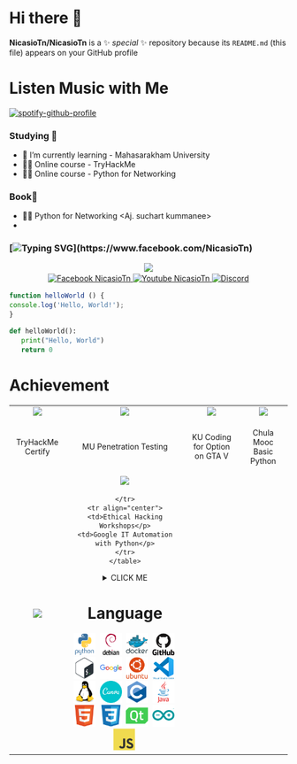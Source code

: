 # Hi there 👋 

**NicasioTn/NicasioTn** is a ✨ _special_ ✨ repository because its `README.md` (this file) appears on your GitHub profile

# Listen Music with Me
[![spotify-github-profile](https://spotify-github-profile.vercel.app/api/view?uid=0lo4nubxlxf7u1c0x8x2laaxj&cover_image=true&theme=novatorem&show_offline=false&bar_color=018089&bar_color_cover=false)](https://spotify-github-profile.vercel.app/api/view?uid=0lo4nubxlxf7u1c0x8x2laaxj&redirect=true)

<!--
# Contact & Social
![Discord](https://img.shields.io/badge/Discord-%237289DA.svg?style=for-the-badge&logo=discord&logoColor=white)
![Facebook](https://img.shields.io/badge/Facebook-%231877F2.svg?style=for-the-badge&logo=Facebook&logoColor=white)
![Gmail](https://img.shields.io/badge/Gmail-D14836?style=for-the-badge&logo=gmail&logoColor=white)
![Line](https://img.shields.io/badge/Line-00C300?style=for-the-badge&logo=line&logoColor=white)
![YouTube](https://img.shields.io/badge/YouTube-%23FF0000.svg?style=for-the-badge&logo=YouTube&logoColor=white)
-->

### Studying 👋
- 🌱 I’m currently learning - Mahasarakham University
- 🧙‍♂️ Online course - TryHackMe
- 🧙‍♂️ Online course - Python for Networking
### Book📖
- 📄🐍 Python for Networking <Aj. suchart kummanee>
- 
<!--
### My Youtube Channel 😂🐇
   [![YouTube](https://img.shields.io/badge/YouTube-%23FF0000.svg?style=for-the-badge&logo=YouTube&logoColor=white)](https://www.youtube.com/@nicasiotn)
-->
### [![Typing SVG](https://readme-typing-svg.demolab.com/?color=F70000&lines=Hi+I'am+NicasioTn+👋;)](https://www.facebook.com/NicasioTn)
<!-- 
  Spider-Man Image
-->
<div id="header" align="center">
   <img src="https://media.giphy.com/media/pzx3gSooxpiHlr3KeS/giphy.gif" width="550"/><br>
</div>

<div id="badges" align="center">
  <a href="https://www.facebook.com/NicasioTn">
    <img src="https://img.shields.io/badge/Facebook-%231877F2.svg?style=for-the-badge&logo=Facebook&logoColor=white" alt="Facebook NicasioTn"/>
  </a>
  <a href="https://www.youtube.com/@nicasiotn">
    <img src="https://img.shields.io/badge/YouTube-%23FF0000.svg?style=for-the-badge&logo=YouTube&logoColor=white" alt="Youtube NicasioTn"/>
  </a>
  <a href="your-twitter-URL">
    <img src="https://img.shields.io/badge/Discord-%231877F2.svg?style=for-the-badge&logo=discord&logoColor=white" alt="Discord"/>
  </a>
</div>

```javascript
function helloWorld () {
console.log('Hello, World!');
} 
```
```python
def helloWorld():
   print("Hello, World")
   return 0
```
<!--
Here are some ideas to get you started:
- 🔭 I’m currently working on ...
- 👯 I’m looking to collaborate on ...
- 🤔 I’m looking for help with ...
- 💬 Ask me about ...
- 📫 How to reach me: ...
- 😄 Pronouns: ...
- ⚡ Fun fact: ...
-->


# Achievement
<!--
- TryHackMe Certify
<div align="center">
   <img src="https://user-images.githubusercontent.com/55986701/217346144-2116d81a-4396-41d7-ab97-14adb01e9267.png" width="300"/><br>
</div>
- MU Penetration Testing
<div align="center">
   <img src="https://user-images.githubusercontent.com/55986701/217346634-ff7b56ad-d738-41c6-a747-2065baab4280.jpg" width="300"/><br>
</div>
- KU Coding for Option on GTA V
<div align="center">
   <img src="https://user-images.githubusercontent.com/55986701/217346952-dc0a03ff-35c6-4de2-ad25-fcddb7aa3875.jpg" width="300"/><br>
</div>
- Chula Mooc Basic Python
<div align="center">
   <img src="https://user-images.githubusercontent.com/55986701/217347344-890667ca-4b4c-4590-baa8-67ec7aa03638.jpg" width="300"/><br>
</div>
-->

<!-- Table of Achievement -->
<div>
    <table class="styled" align="center">
    <tr align="center">
        <td><img src="https://user-images.githubusercontent.com/55986701/217346144-2116d81a-4396-41d7-ab97-14adb01e9267.png" width="300"/><br>
        <td><img src="https://user-images.githubusercontent.com/55986701/217346634-ff7b56ad-d738-41c6-a747-2065baab4280.jpg" width="300"/><br>
        <td><img src="https://user-images.githubusercontent.com/55986701/217346952-dc0a03ff-35c6-4de2-ad25-fcddb7aa3875.jpg" width="300"/><br>
        <td><img src="https://user-images.githubusercontent.com/55986701/217347344-890667ca-4b4c-4590-baa8-67ec7aa03638.jpg" width="300"/><br>
    </tr>
    <tr align="center">
       <td><p>TryHackMe Certify</p>
       <td><p>MU Penetration Testing</p>
       <td><p>KU Coding for Option on GTA V</p>
       <td><p>Chula Mooc Basic Python</p>
    </tr>
    <tr align="center">
       <td><img src="https://user-images.githubusercontent.com/55986701/217350570-3d736251-1b00-4d86-94d5-08c098da35a2.jpg" width="300"/><br>
       <td><img src="https://user-images.githubusercontent.com/55986701/217352201-6ce37e6d-8dd4-4c29-8ae5-d7c9706eec2d.jpg" width="300"/><br>
          
    </tr>
    <tr align="center">
    <td>Ethical Hacking Workshops</p>
    <td>Google IT Automation with Python</p>
    </tr>
    </table>
</div>

<details><summary>CLICK ME</summary>
<p>

#### We can hide anything, even code!

```ruby
   puts "Hello World"
```

</p>
</details>

# Language

<div>
  <img src="https://github.com/devicons/devicon/blob/master/icons/python/python-original-wordmark.svg" title="python" alt="python" width="40" height="40"/>&nbsp;
  <img src="https://github.com/devicons/devicon/blob/master/icons/debian/debian-original-wordmark.svg" title="debian" alt="debian" width="40" height="40"/>&nbsp;
  <img src="https://github.com/devicons/devicon/blob/master/icons/docker/docker-original-wordmark.svg" title="docker" alt="docker" width="40" height="40"/>&nbsp;
  <img src="https://github.com/devicons/devicon/blob/master/icons/github/github-original-wordmark.svg" title="github" alt="github" width="40" height="40"/>&nbsp;
  <img src="https://github.com/devicons/devicon/blob/master/icons/bash/bash-original.svg" title="bash" alt="bash" width="40" height="40"/>&nbsp;
  <img src="https://github.com/devicons/devicon/blob/master/icons/google/google-original-wordmark.svg" title="google" alt="google" width="40" height="40"/>&nbsp;
  <img src="https://github.com/devicons/devicon/blob/master/icons/ubuntu/ubuntu-plain-wordmark.svg" title="ubuntu" alt="ubuntu" width="40" height="40"/>&nbsp;
  <img src="https://github.com/devicons/devicon/blob/master/icons/vscode/vscode-original-wordmark.svg" title="vscode" alt="vscode" width="40" height="40"/>&nbsp; 
  <br>
  <img src="https://github.com/devicons/devicon/blob/master/icons/linux/linux-original.svg" title="linux" alt="linux" width="40" height="40"/>&nbsp;
  <img src="https://github.com/devicons/devicon/blob/master/icons/canva/canva-original.svg" title="canva" alt="canva" width="40" height="40"/>&nbsp;
  <img src="https://github.com/devicons/devicon/blob/master/icons/c/c-original.svg" title="c" alt="c" width="40" height="40"/>&nbsp;
  <img src="https://github.com/devicons/devicon/blob/master/icons/java/java-original-wordmark.svg" title="Java" alt="Java" width="40" height="40"/>&nbsp;
  <img src="https://github.com/devicons/devicon/blob/master/icons/html5/html5-original.svg" title="HTML5" alt="HTML" width="40" height="40"/>&nbsp;
  <img src="https://github.com/devicons/devicon/blob/master/icons/css3/css3-original.svg" title="css3" alt="css3" width="40" height="40"/>&nbsp;
  <img src="https://github.com/devicons/devicon/blob/master/icons/qt/qt-original.svg" title="qt" alt="qt" width="40" height="40"/>&nbsp;
  <img src="https://github.com/devicons/devicon/blob/master/icons/arduino/arduino-original.svg" title="arduino" alt="arduino" width="40" height="40"/>&nbsp;
  <img src="https://github.com/devicons/devicon/blob/master/icons/javascript/javascript-original.svg" title="JavaScript" alt="JavaScript" width="40" height="40"/>&nbsp; <br>
</div>

<!-- 

- [x] #739
- [ ] https://github.com/octo-org/octo-repo/issues/740
- [ ] Add delight to the experience when all tasks are complete :tada:

# Stat
[![GitHub Streak](http://github-readme-streak-stats.herokuapp.com?user=your-github-username&theme=dark&background=000000)](https://git.io/streak-stats)
-->
